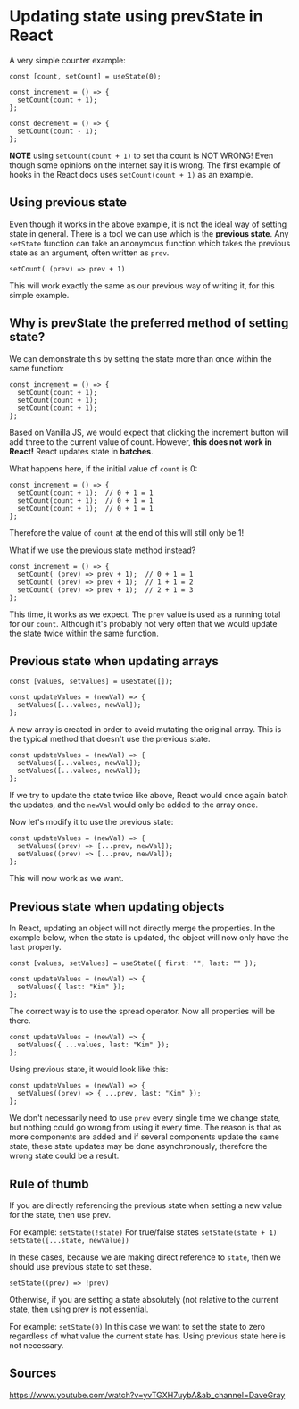 # Updating state using prevState in React

A very simple counter example:

```
const [count, setCount] = useState(0);

const increment = () => {
  setCount(count + 1);
};

const decrement = () => {
  setCount(count - 1);
};

```
**NOTE** using `setCount(count + 1)` to set tha count is NOT WRONG! Even though some opinions on the internet say it is wrong. The first example of hooks in the React docs uses `setCount(count + 1)` as an example. 

## Using previous state

Even though it works in the above example, it is not the ideal way of setting state in general. There is a tool we can use which is the **previous state**. Any `setState` function can take an anonymous function which takes the previous state as an argument, often written as `prev`.

`setCount( (prev) => prev + 1)`

This will work exactly the same as our previous way of writing it, for this simple example. 

## Why is prevState the preferred method of setting state?

We can demonstrate this by setting the state more than once within the same function:

```
const increment = () => {
  setCount(count + 1); 
  setCount(count + 1);
  setCount(count + 1);
};
```

Based on Vanilla JS, we would expect that clicking the increment button will add three to the current value of count. However, **this does not work in React!** React updates state in **batches**.

What happens here, if the initial value of `count` is 0: 

```
const increment = () => {
  setCount(count + 1);  // 0 + 1 = 1
  setCount(count + 1);  // 0 + 1 = 1
  setCount(count + 1);  // 0 + 1 = 1
};
```


Therefore the value of `count` at the end of this will still only be 1!

What if we use the previous state method instead?

```
const increment = () => {
  setCount( (prev) => prev + 1);  // 0 + 1 = 1
  setCount( (prev) => prev + 1);  // 1 + 1 = 2
  setCount( (prev) => prev + 1);  // 2 + 1 = 3
};
```
This time, it works as we expect. The `prev` value is used as a running total for our `count`. Although it's probably not very often that we would update the state twice within the same function.


## Previous state when updating arrays


```
const [values, setValues] = useState([]);

const updateValues = (newVal) => {
  setValues([...values, newVal]);   
};

```

A new array is created in order to avoid mutating the original array. This is the typical method that doesn't use the previous state. 

```
const updateValues = (newVal) => {
  setValues([...values, newVal]);   
  setValues([...values, newVal]);   
};
```
If we try to update the state twice like above, React would once again batch the updates, and the `newVal` would only be added to the array once.

Now let's modify it to use the previous state:
```
const updateValues = (newVal) => {
  setValues((prev) => [...prev, newVal]);   
  setValues((prev) => [...prev, newVal]);  
};
```
This will now work as we want. 


## Previous state when updating objects

In React, updating an object will not directly merge the properties. In the example below, when the state is updated, the object will now only have the `last` property. 

```
const [values, setValues] = useState({ first: "", last: "" });

const updateValues = (newVal) => {
  setValues({ last: "Kim" });   
};

```

The correct way is to use the spread operator. Now all properties will be there.
```
const updateValues = (newVal) => {
  setValues({ ...values, last: "Kim" });   
};
```

Using previous state, it would look like this:
```
const updateValues = (newVal) => {
  setValues((prev) => { ...prev, last: "Kim" });   
};
```

We don't necessarily need to use `prev` every single time we change state, but nothing could go wrong from using it every time. The reason is that as more components are added and if several components update the same state, these state updates may be done asynchronously, therefore the wrong state could be a result.

## Rule of thumb

If you are directly referencing the previous state when setting a new value for the state, then use prev.

For example: 
`setState(!state)` For true/false states
`setState(state + 1)`
`setState([...state, newValue])`

In these cases, because we are making direct reference to `state`, then we should use previous state to set these. 

`setState((prev) => !prev)` 

Otherwise, if you are setting a state absolutely (not relative to the current state, then using prev is not essential. 

For example: `setState(0)` 
In this case we want to set the state to zero regardless of what value the current state has. Using previous state here is not necessary. 






## Sources
https://www.youtube.com/watch?v=yvTGXH7uybA&ab_channel=DaveGray


